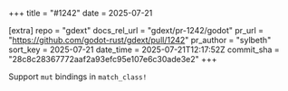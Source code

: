 +++
title = "#1242"
date = 2025-07-21

[extra]
repo = "gdext"
docs_rel_url = "gdext/pr-1242/godot"
pr_url = "https://github.com/godot-rust/gdext/pull/1242"
pr_author = "sylbeth"
sort_key = 2025-07-21
date_time = 2025-07-21T12:17:52Z
commit_sha = "28c8c28367772aaf2a93efc95e107e6c30ade3e2"
+++

Support `mut` bindings in `match_class!`
